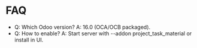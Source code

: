 # FAQ

- Q: Which Odoo version? A: 16.0 (OCA/OCB packaged).
- Q: How to enable? A: Start server with --addon project_task_material or install in UI.
